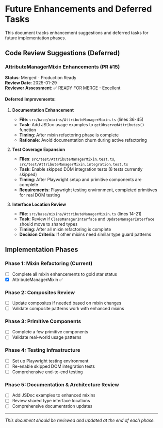 # Future Enhancements and Deferred Tasks

This document tracks enhancement suggestions and deferred tasks for future implementation phases.

## Code Review Suggestions (Deferred)

### AttributeManagerMixin Enhancements (PR #15)

**Status**: Merged - Production Ready  
**Review Date**: 2025-01-29  
**Reviewer Assessment**: ✅ READY FOR MERGE - Excellent

#### Deferred Improvements:

1. **Documentation Enhancement**
   - **File**: `src/base/mixins/AttributeManagerMixin.ts` (lines 36-45)
   - **Task**: Add JSDoc usage examples to `getObservedAttributes()` function
   - **Timing**: After mixin refactoring phase is complete
   - **Rationale**: Avoid documentation churn during active refactoring

2. **Test Coverage Expansion**
   - **Files**: `src/test/AttributeManagerMixin.test.ts`, `src/test/AttributeManagerMixin.integration.test.ts`
   - **Task**: Enable skipped DOM integration tests (8 tests currently skipped)
   - **Timing**: After Playwright setup and primitive components are complete
   - **Requirements**: Playwright testing environment, completed primitives for real DOM testing

3. **Interface Location Review**
   - **File**: `src/base/mixins/AttributeManagerMixin.ts` (lines 14-21)
   - **Task**: Review if `ClassManagerInterface` and `UpdateManagerInterface` should move to shared types
   - **Timing**: After all mixin refactoring is complete
   - **Decision Criteria**: If other mixins need similar type guard patterns

## Implementation Phases

### Phase 1: Mixin Refactoring (Current)

- [ ] Complete all mixin enhancements to gold star status
- [x] AttributeManagerMixin ✅

### Phase 2: Composites Review

- [ ] Update composites if needed based on mixin changes
- [ ] Validate composite patterns work with enhanced mixins

### Phase 3: Primitive Components

- [ ] Complete a few primitive components
- [ ] Validate real-world usage patterns

### Phase 4: Testing Infrastructure

- [ ] Set up Playwright testing environment
- [ ] Re-enable skipped DOM integration tests
- [ ] Comprehensive end-to-end testing

### Phase 5: Documentation & Architecture Review

- [ ] Add JSDoc examples to enhanced mixins
- [ ] Review shared type interface locations
- [ ] Comprehensive documentation updates

---

_This document should be reviewed and updated at the end of each phase._
